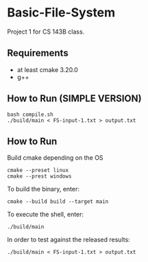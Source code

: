 # Basic-File-System
Project 1 for CS 143B class.

## Requirements
- at least cmake 3.20.0
- g++

## How to Run (SIMPLE VERSION)
```{bash}
bash compile.sh
./build/main < FS-input-1.txt > output.txt
```


## How to Run
Build cmake depending on the OS
```{bash}
cmake --preset linux
cmake --prest windows
```

To build the binary, enter:
```{bash}
cmake --build build --target main
```

To execute the shell, enter:
```{bash}
./build/main
```

In order to test against the released results:
```{bash}
./build/main < FS-input-1.txt > output.txt
```
